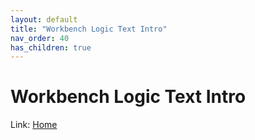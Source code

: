 ```yaml
---
layout: default
title: "Workbench Logic Text Intro"
nav_order: 40
has_children: true
---
```

# Workbench Logic Text Intro
  
Link: [Home](../index) 
  
